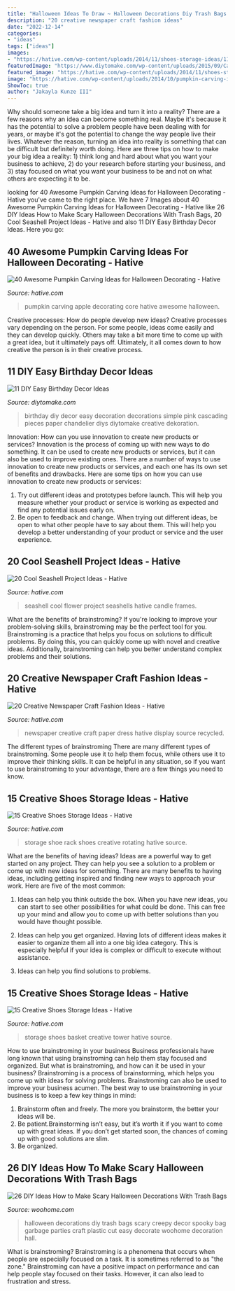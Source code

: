 ```yaml
---
title: "Halloween Ideas To Draw ~ Halloween Decorations Diy Trash Bags Scary Creepy Decor Spooky Bag Garbage Parties Craft Plastic Cut Easy Decorate Woohome Decoration Hall"
description: "20 creative newspaper craft fashion ideas"
date: "2022-12-14"
categories:
- "ideas"
tags: ["ideas"]
images:
- "https://hative.com/wp-content/uploads/2014/11/shoes-storage-ideas/11-rotating-shoe-rack.jpg"
featuredImage: "https://www.diytomake.com/wp-content/uploads/2015/09/Cascading-Pink.jpg"
featured_image: "https://hative.com/wp-content/uploads/2014/11/shoes-storage-ideas/1-basket-tower.jpg"
image: "https://hative.com/wp-content/uploads/2014/10/pumpkin-carving-ideas/37-apple-core.jpg"
ShowToc: true
author: "Jakayla Kunze III"
---
```



Why should someone take a big idea and turn it into a reality?
There are a few reasons why an idea can become something real. Maybe it's because it has the potential to solve a problem people have been dealing with for years, or maybe it's got the potential to change the way people live their lives. Whatever the reason, turning an idea into reality is something that can be difficult but definitely worth doing. Here are three tips on how to make your big idea a reality: 1) think long and hard about what you want your business to achieve, 2) do your research before starting your business, and 3) stay focused on what you want your business to be and not on what others are expecting it to be.

	

		
looking for 40 Awesome Pumpkin Carving Ideas for Halloween Decorating - Hative you've came to the right place. We have 7 Images about 40 Awesome Pumpkin Carving Ideas for Halloween Decorating - Hative like 26 DIY Ideas How to Make Scary Halloween Decorations With Trash Bags, 20 Cool Seashell Project Ideas - Hative and also 11 DIY Easy Birthday Decor Ideas. Here you go:
		
    
## 40 Awesome Pumpkin Carving Ideas For Halloween Decorating - Hative

<img loading=lazy src="https://hative.com/wp-content/uploads/2014/10/pumpkin-carving-ideas/37-apple-core.jpg" onerror="this.onerror=null;this.src='https://tse2.mm.bing.net/th?id=OIP.xsi2bWOoFnhwn9wWYW99zwHaLL&amp;pid=15.1';" alt="40 Awesome Pumpkin Carving Ideas for Halloween Decorating - Hative">

_Source: hative.com_

>pumpkin carving apple decorating core hative awesome halloween. 

	

Creative processes: How do people develop new ideas?
Creative processes vary depending on the person. For some people, ideas come easily and they can develop quickly. Others may take a bit more time to come up with a great idea, but it ultimately pays off. Ultimately, it all comes down to how creative the person is in their creative process.

    
## 11 DIY Easy Birthday Decor Ideas

<img loading=lazy src="https://www.diytomake.com/wp-content/uploads/2015/09/Cascading-Pink.jpg" onerror="this.onerror=null;this.src='https://tse1.mm.bing.net/th?id=OIP.ShIUAfxBwrBFdZP1GoBLVwHaLH&amp;pid=15.1';" alt="11 DIY Easy Birthday Decor Ideas">

_Source: diytomake.com_

>birthday diy decor easy decoration decorations simple pink cascading pieces paper chandelier diys diytomake creative dekoration. 

	

Innovation: How can you use innovation to create new products or services?
Innovation is the process of coming up with new ways to do something. It can be used to create new products or services, but it can also be used to improve existing ones. There are a number of ways to use innovation to create new products or services, and each one has its own set of benefits and drawbacks. Here are some tips on how you can use innovation to create new products or services: 
1. Try out different ideas and prototypes before launch. This will help you measure whether your product or service is working as expected and find any potential issues early on. 
2. Be open to feedback and change. When trying out different ideas, be open to what other people have to say about them. This will help you develop a better understanding of your product or service and the user experience. 

    
## 20 Cool Seashell Project Ideas - Hative

<img loading=lazy src="https://hative.com/wp-content/uploads/2014/12/seashell-project-ideas/8-seashell-flower.jpg" onerror="this.onerror=null;this.src='https://tse1.mm.bing.net/th?id=OIP.DhHBkS07_Q0sr5Fnyjy0_QHaJ6&amp;pid=15.1';" alt="20 Cool Seashell Project Ideas - Hative">

_Source: hative.com_

>seashell cool flower project seashells hative candle frames. 

	

What are the benefits of brainstroming?
If you're looking to improve your problem-solving skills, brainstroming may be the perfect tool for you. Brainstroming is a practice that helps you focus on solutions to difficult problems. By doing this, you can quickly come up with novel and creative ideas. Additionally, brainstroming can help you better understand complex problems and their solutions.

    
## 20 Creative Newspaper Craft Fashion Ideas - Hative

<img loading=lazy src="http://hative.com/wp-content/uploads/2014/10/newspaper-craft-fashion-ideas/14-creative-newspaper-craft-fashion-ideas.jpg" onerror="this.onerror=null;this.src='https://tse4.mm.bing.net/th?id=OIP.LGUML7UIRXT0iilHjTsgxQHaLH&amp;pid=15.1';" alt="20 Creative Newspaper Craft Fashion Ideas - Hative">

_Source: hative.com_

>newspaper creative craft paper dress hative display source recycled. 

	

The different types of brainstroming
There are many different types of brainstroming. Some people use it to help them focus, while others use it to improve their thinking skills. It can be helpful in any situation, so if you want to use brainstroming to your advantage, there are a few things you need to know.

    
## 15 Creative Shoes Storage Ideas - Hative

<img loading=lazy src="https://hative.com/wp-content/uploads/2014/11/shoes-storage-ideas/11-rotating-shoe-rack.jpg" onerror="this.onerror=null;this.src='https://tse3.mm.bing.net/th?id=OIP.YkMkxUpJK5RKBZ2a3OEgBwHaMZ&amp;pid=15.1';" alt="15 Creative Shoes Storage Ideas - Hative">

_Source: hative.com_

>storage shoe rack shoes creative rotating hative source. 

	

What are the benefits of having ideas?
Ideas are a powerful way to get started on any project. They can help you see a solution to a problem or come up with new ideas for something. There are many benefits to having ideas, including getting inspired and finding new ways to approach your work. Here are five of the most common: 
1. Ideas can help you think outside the box. When you have new ideas, you can start to see other possibilities for what could be done. This can free up your mind and allow you to come up with better solutions than you would have thought possible. 

2. Ideas can help you get organized. Having lots of different ideas makes it easier to organize them all into a one big idea category. This is especially helpful if your idea is complex or difficult to execute without assistance. 

3. Ideas can help you find solutions to problems.

    
## 15 Creative Shoes Storage Ideas - Hative

<img loading=lazy src="https://hative.com/wp-content/uploads/2014/11/shoes-storage-ideas/1-basket-tower.jpg" onerror="this.onerror=null;this.src='https://tse4.mm.bing.net/th?id=OIP.uU5c6ns-NfJAxeGb-bZqsAHaJ4&amp;pid=15.1';" alt="15 Creative Shoes Storage Ideas - Hative">

_Source: hative.com_

>storage shoes basket creative tower hative source. 

	

How to use brainstroming in your business
Business professionals have long known that using brainstroming can help them stay focused and organized. But what is brainstroming, and how can it be used in your business? Brainstroming is a process of brainstorming, which helps you come up with ideas for solving problems. Brainstroming can also be used to improve your business acumen. 
The best way to use brainstroming in your business is to keep a few key things in mind: 
1) Brainstorm often and freely. The more you brainstorm, the better your ideas will be. 
2) Be patient.Brainstorming isn’t easy, but it’s worth it if you want to come up with great ideas. If you don’t get started soon, the chances of coming up with good solutions are slim. 
3) Be organized.

    
## 26 DIY Ideas How To Make Scary Halloween Decorations With Trash Bags

<img loading=lazy src="http://www.woohome.com/wp-content/uploads/2013/10/Diy-Halloween-items-With-Trash-Bags-18.jpg" onerror="this.onerror=null;this.src='https://tse4.mm.bing.net/th?id=OIP.aHrq0KDizTT1XHbtmkX9ngHaJ4&amp;pid=15.1';" alt="26 DIY Ideas How to Make Scary Halloween Decorations With Trash Bags">

_Source: woohome.com_

>halloween decorations diy trash bags scary creepy decor spooky bag garbage parties craft plastic cut easy decorate woohome decoration hall. 

	

What is brainstroming?
Brainstroming is a phenomena that occurs when people are especially focused on a task. It is sometimes referred to as "the zone." Brainstroming can have a positive impact on performance and can help people stay focused on their tasks. However, it can also lead to frustration and stress.

